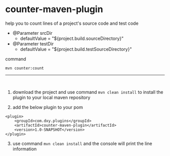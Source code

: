 # counter-maven-plugin
help you to count lines of a project's source code and test code

- @Parameter srcDir 
  - defaultValue = "${project.build.sourceDirectory}"
- @Parameter testDir
  - defaultValue = "${project.build.testSourceDirectory}" 

command
```
mvn counter:count
```
<hr>
<br>

1. download the project and use command `mvn clean install`
to install the plugin to your local maven repository

2. add the below plugin to your pom
```
<plugin>
    <groupId>com.dxy.plugins</groupId>
    <artifactId>counter-maven-plugin</artifactId>
    <version>1.0-SNAPSHOT</version>
</plugin>
```

3. use command `mvn clean install` and the console will print the line information

